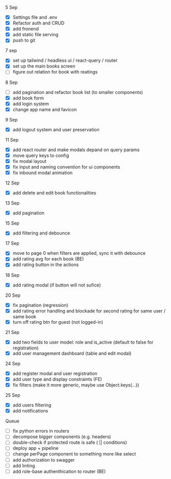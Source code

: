 5 Sep

- [x] Settings file and .env
- [x] Refactor auth and CRUD
- [x] add fronend
- [x] add static file serving
- [x] push to git

7 sep

- [x] set up tailwind / headless ui / react-query / router
- [x] set up the main books screen
- [ ] figure out relation for book with reatings

8 Sep

- [ ] add pagination and refactor book list (to smaller components)
- [x] add book form
- [x] add login system
- [x] change app name and favicon

9 Sep

- [x] add logout system and user preservation

11 Sep

- [x] add react router and make modals depand on query params
- [x] move query keys to config
- [x] fix modal layout
- [x] fix input and naming convention for ui components
- [x] fix inbound modal animation

12 Sep

- [x] add delete and edit book functionalities

13 Sep

- [x] add pagination

15 Sep

- [x] add filtering and debounce

17 Sep

- [x] move to page 0 when filters are applied, sync it with debounce
- [x] add rating avg for each book (BE)
- [x] add rating button in the actions

18 Sep

- [x] add rating modal (if button will not sufice)

20 Sep

- [x] fix pagination (regression)
- [x] add rating error handling and blockade for second rating for same user / same book
- [x] turn off rating btn for guest (not logged-in)

21 Sep
- [x] add two fields to user model: role and is_active (default to false for registration)
- [x] add user management dashboard (table and edit modal)

24 Sep

- [x] add register modal and user registration
- [x] add user type and display constraints (FE)
- [x] fix filters (make it more generic, maybe use Object.keys(...))

25 Sep

- [x] add users filtering
- [x] add notifications

Queue

- [ ] fix python errors in routers
- [ ] decompose bigger components (e.g. headers)
- [ ] double-check if protected route is safe ( || conditions)
- [ ] deploy app + pipeline
- [ ] change perPage component to something more like select
- [ ] add authorization to swagger
- [ ] add linting
- [ ] add role-base authenthication to router (BE)
